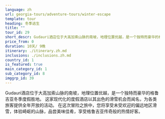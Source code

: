 ```yaml
---
language: zh
url: georgia-tours/adventure-tours/winter-escape
template: tour
heading: 冬季逃生
title: ""
tour_id: 29
short_descr: Gudauri酒店位于大高加索山脉的南坡，地理位置优越，是一个独特而豪华的格鲁吉亚冬季度假胜地。
price_from: 0
duration: 10天/ 9晚
itinerary: ./itinerary.zh.md
inclusions: ./inclusions.zh.md
country_id: 1
is_featured: true
main_category_id: 1
sub_category_id: 8
imggrp_id: 39
---
```

Gudauri酒店位于大高加索山脉的南坡，地理位置优越，是一个独特而豪华的格鲁吉亚冬季度假胜地。 这家现代化的度假酒店以其出色的滑雪机会而闻名，为各类旅客提供全年开放的活动。
在这次冒险之旅中，您将享受未受欢迎的偏远地区滑雪，体验崎岖的山脉，品尝美味佳肴，享受格鲁吉亚传奇般的热情好客。
